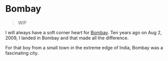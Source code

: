 # Bombay

> WIP

I will always have a soft corner heart for [Bombay](https://en.wikipedia.org/wiki/Mumbai). Ten years ago on Aug 2, 2009, I landed in Bombay and that made all the difference.

For that boy from a small town in the extreme edge of India, Bombay was a fascinating city.